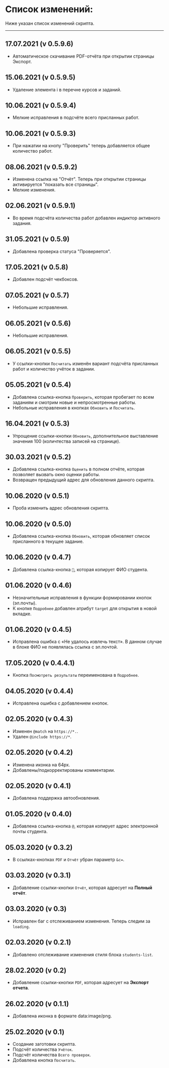 # Список изменений:
Ниже указан список изменений скрипта.
***
## 17.07.2021 (v 0.5.9.6)
* Автоматическое скачивание PDF-отчёта при открытии страницы Экспорт.

## 15.06.2021 (v 0.5.9.5)
* Удаление элемента i в перечне курсов и заданий.

## 10.06.2021 (v 0.5.9.4)
* Мелкие исправления в подсчёте всего присланных работ.

## 10.06.2021 (v 0.5.9.3)
* При нажатии на кнопу "Проверить" теперь добавляется общее количество работ.

## 08.06.2021 (v 0.5.9.2)
* Изменена ссылка на "Отчёт". Теперь при открытии страницы активируется "показать все страницы".
* Мелкие изменения.

## 02.06.2021 (v 0.5.9.1)
* Во время подсчёта количества работ добавлен индиктор активного задания.

## 31.05.2021 (v 0.5.9)
* Добавлена проверка статуса "Проверяется".

## 17.05.2021 (v 0.5.8)
* Добавлен подсчёт чекбоксов.

## 07.05.2021 (v 0.5.7)
* Небольшие исправления.

## 06.05.2021 (v 0.5.6)
* Небольшие исправления.

## 06.05.2021 (v 0.5.5)
* У ссылки-кнопки `Посчитать` изменён вариант подсчёта присланных работ и количество учёток в задании.

## 05.05.2021 (v 0.5.4)
* Добавлена ссылка-кнопка `Проверить`, которая пробегает по всем заданиям и смотрим новые и непросмотренные работы.
* Небольные исправления в кнопках `Обновить` и `Посчитать`.

## 16.04.2021 (v 0.5.3)
* Упрощение ссылки-кнопки `Обновить`, дополнительное выставление значения 100 (количтества записей на странице).

## 30.03.2021 (v 0.5.2)
* Добавлена ссылка-кнопка `Оценить` в полном отчёте, которая позволяет вызвать окно оценки работы.
* Возвращен предыдущий адрес для обновления данного скрипта.

## 10.06.2020 (v 0.5.1)
* Проба изменить адрес обновления скрипта.

## 10.06.2020 (v 0.5.0)
* Добавлена ссылка-кнопка `Обновить`, которая обновляет список присланного в текущее задание.

## 10.06.2020 (v 0.4.7)
* Добавлена ссылка-кнопка `👤`, которая копирует ФИО студента.

## 01.06.2020 (v 0.4.6)
* Незначительные исправления в функции формировании кнопок (эл.почты).
* К кнопке `Подробнее` добавлен атрибут `target` для открытия в новой вкладке.

## 01.06.2020 (v 0.4.5)
* Исправлена ошибка с «Не удалось извлечь текст». 
В данном случае в блоке ФИО не появлялась ссылка с эл.почтой.

## 17.05.2020 (v 0.4.4.1)
* Кнопка `Посмотреть результаты` переименована в `Подробнее`.

## 04.05.2020 (v 0.4.4)
* Исправлена ошибка с добавлением кнопок.

## 02.05.2020 (v 0.4.3)
* Изменен `@match` на `https://*.`.
* Удален `@include https://*`.

## 02.05.2020 (v 0.4.2)
* Изменена иконка на 64px.
* Добавлены/подкорректированы комментарии.

## 02.05.2020 (v 0.4.1)
* Добавлена поддержка автообновления.

## 01.05.2020 (v 0.4.0)
* Добавлена ссылка-кнопка `@`, которая копирует адрес электронной почты студента.

## 05.03.2020 (v 0.3.2)
* В ссылках-кнопках `PDF` и `Отчёт` убран параметр `&c=`.

## 03.03.2020 (v 0.3.1)
* Добавление ссылки-кнопки `Отчёт`, которая адресует на __Полный отчёт__.

## 03.03.2020 (v 0.3)
* Исправлен баг с отслеживанием изменения. Теперь следим за `loading`.

## 02.03.2020 (v 0.2.1)
* Добавлено отслеживание изменения стиля блока `students-list`.

## 28.02.2020 (v 0.2)
* Добавление ссылки-кнопки `PDF`, которая адресует на __Экспорт отчета__.

## 26.02.2020 (v 0.1.1)
* Добавлена иконка в формате data:image/png.

## 25.02.2020 (v 0.1)
* Создание заготовки скрипта.
* Подсчёт количества `Учёток`.
* Подсчёт количества `Всего проверок`.
* Добавлена кнопка `Посчитать`.
